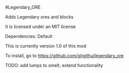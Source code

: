 #Legendary_ORE

Adds Legendary ores and blocks

It is licensed under an MIT license

Dependencies: Default

This is currently version 1.0 of this mod

To install, go to https://github.com/gitgithu/legendary_ore

TODO: add lumps to smelt, extend functionality

